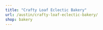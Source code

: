 ```yaml
---
title: "Crafty Loaf Eclectic Bakery"
url: /austin/crafty-loaf-eclectic-bakery/
shop: bakery
---
```

